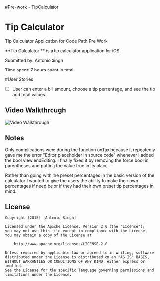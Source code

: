 #Pre-work - TipCalculator

# Tip Calculator
Tip Calculator Application for Code Path Pre Work

**Tip Calculator ** is a tip calculator application for iOS.

Submitted by: Antonio Singh

Time spent: 7 hours spent in total

#User Stories

* [ ] User can enter a bill amount, choose a tip percentage, and see the tip and total values.

## Video Walkthrough

<img src='https://fat.gfycat.com/YellowishHandyAmericanavocet.gif' title='Video Walkthrough' width='' alt='Video Walkthrough' />

## Notes

Only complications were during the function onTap because it repeatedly gave me the error "Editor placeholder in source code" whenever I added the bool view.endEditing. I finally fixed it by removing the force bool in parentheses and putting the value true in its place.

Rather than going with the preset percentages in the basic version of the calculator I wanted to give the users the ability to make their own percentages if need be or if they had their own preset tip percentages in mind.


## License

    Copyright [2015] [Antonio Singh]

    Licensed under the Apache License, Version 2.0 (the "License");
    you may not use this file except in compliance with the License.
    You may obtain a copy of the License at

        http://www.apache.org/licenses/LICENSE-2.0

    Unless required by applicable law or agreed to in writing, software
    distributed under the License is distributed on an "AS IS" BASIS,
    WITHOUT WARRANTIES OR CONDITIONS OF ANY KIND, either express or implied.
    See the License for the specific language governing permissions and
    limitations under the License.
